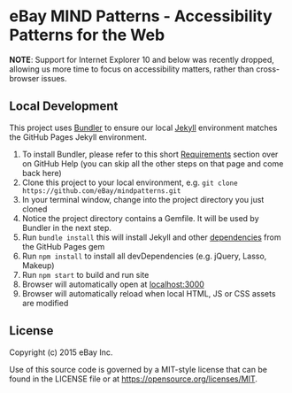 # eBay MIND Patterns - Accessibility Patterns for the Web

**NOTE**: Support for Internet Explorer 10 and below was recently dropped, allowing us more time to focus on accessibility matters, rather than cross-browser issues.

## Local Development

This project uses [Bundler](http://bundler.io) to ensure our local [Jekyll](http://jekyllrb.com) environment matches the GitHub Pages Jekyll environment.

1. To install Bundler, please refer to this short [Requirements](https://help.github.com/articles/setting-up-your-github-pages-site-locally-with-jekyll/#requirements) section over on GitHub Help (you can skip all the other steps on that page and come back here)
1. Clone this project to your local environment, e.g. `git clone https://github.com/eBay/mindpatterns.git`
1. In your terminal window, change into the project directory you just cloned
1. Notice the project directory contains a Gemfile. It will be used by Bundler in the next step.
1. Run `bundle install` this will install Jekyll and other [dependencies](https://pages.github.com/versions/) from the GitHub Pages gem
1. Run `npm install` to install all devDependencies (e.g. jQuery, Lasso, Makeup)
1. Run `npm start` to build and run site
1. Browser will automatically open at [localhost:3000](http://localhost:3000)
1. Browser will automatically reload when local HTML, JS or CSS assets are modified

## License

Copyright (c) 2015 eBay Inc.

Use of this source code is governed by a MIT-style license that can be found in the LICENSE file or at https://opensource.org/licenses/MIT.
